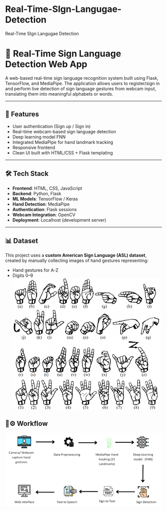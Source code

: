 # Real-Time-SIgn-Langugae-Detection
Real-Time SIgn Langugae Detection


# 🤟 Real-Time Sign Language Detection Web App

A web-based real-time sign language recognition system built using Flask, TensorFlow, and MediaPipe. The application allows users to register/sign in and perform live detection of sign language gestures from webcam input, translating them into meaningful alphabets or words.

---

## 📌 Features

- User authentication (Sign up / Sign in)
- Real-time webcam-based sign language detection
- Deep learning model FNN
- Integrated MediaPipe for hand landmark tracking
- Responsive frontend 
- Clean UI built with HTML/CSS + Flask templating

---

## 🛠️ Tech Stack

- **Frontend**: HTML, CSS, JavaScript
- **Backend**: Python, Flask
- **ML Models**: TensorFlow / Keras
- **Hand Detection**: MediaPipe
- **Authentication**: Flask sessions
- **Webcam Integration**: OpenCV
- **Deployment**: Localhost (development server)

---

## 📊 Dataset

This project uses a **custom American Sign Language (ASL) dataset**, created by manually collecting images of hand gestures representing:

- Hand gestures for A-Z
- Digits 0–9
![Alt text](ASL-fingerspelling-alphabets-and-numbers.png)

## 🔁⚙️ Workflow

![Alt text](Workflow.png)
